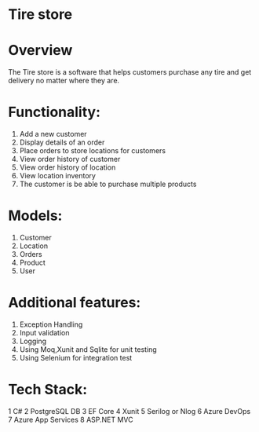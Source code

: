 # Tire store


# Overview
The Tire store is a software that helps customers purchase any tire and get delivery no matter where they are.


# Functionality:

1. Add a new customer
2. Display details of an order
3. Place orders to store locations for customers
4. View order history of customer
5. View order history of location
6. View location inventory
7. The customer is be able to purchase multiple products


# Models:

1. Customer
2. Location
3. Orders
4. Product
5. User

# Additional features:
 1. Exception Handling
 2. Input validation
 3. Logging 
 4. Using Moq,Xunit and Sqlite for unit testing
 5. Using Selenium for integration test


# Tech Stack:

1 C#
2 PostgreSQL DB
3 EF Core 
4 Xunit
5 Serilog or Nlog
6 Azure DevOps
7 Azure App Services
8 ASP.NET MVC

